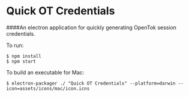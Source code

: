 # Quick OT Credentials

####An electron application for quickly generating OpenTok session credentials.


To run:

```
$ npm install
$ npm start
```

To build an executable for Mac:

```
$ electron-packager ./ "Quick OT Credentials" --platform=darwin --icon=assets/icons/mac/icon.icns
```
